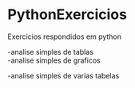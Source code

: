 # PythonExercicios
Exercicios respondidos em python


-analise simples de tablas                                                                                                                                                  
-analise simples de graficos                                                                                                                                        

-analise simples de varias tabelas
